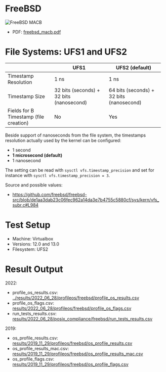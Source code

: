 # FreeBSD

![FreeBSD MACB](https://yaps8.github.io/os_timestamps/2022-03-03/freebsd_macb.png)

- PDF: [freebsd_macb.pdf](https://github.com/QuoSecGmbH/os_timestamps/releases/download/2022-03-03/freebsd_macb.pdf)


# File Systems: UFS1 and UFS2

|                      | UFS1 | UFS2 (default) |
|----------------------|------|------|
| Timestamp Resolution | 1 ns | 1 ns |
| Timestamp Size       | 32 bits (seconds) + 32 bits (nanosecond) | 64 bits (seconds) + 32 bits (nanosecond)     |
| Fields for B Timestamp (file creation)            |  No  | Yes  |

Beside support of nanoseconds from the file system, the timestamps resolution actually used by the kernel can be configured:
- 1 second
- **1 microsecond (default)**
- 1 nanosecond

The setting can be read with `sysctl vfs.timestamp_precision` and set for instance with `sysctl vfs.timestamp_precision = 3`.

Source and possible values:
- https://github.com/freebsd/freebsd-src/blob/de1aa3dab23c06fec962a14da3e7b4755c5880cf/sys/kern/vfs_subr.c#L984

# Test Setup

- Machine: Virtualbox
- Versions: 12.0 and 13.0
- Filesystem: UFS2

# Result Output

2022:
- profile_os_results.csv: [../results/2022_06_28/profileos/freebsd/profile_os_results.csv](../results/2022_06_28/profileos/freebsd/profile_os_results.csv)
- profile_os_flags.csv: [results/2022_06_28/profileos/freebsd/profile_os_flags.csv](results/2022_06_28/profileos/freebsd/profile_os_flags.csv)
- run_tests_results.csv: [results/2022_06_28/posix_compliance/freebsd/run_tests_results.csv](results/2022_06_28/profileos/freebsd/run_tests_results.csv)

2019:
- os_profile_results.csv: [results/2019_11_29/profileos/freebsd/os_profile_results.csv](results/2019_11_29/profileos/freebsd/os_profile_results.csv)
- os_profile_results_mac.csv: [results/2019_11_29/profileos/freebsd/os_profile_results_mac.csv](results/2019_11_29/profileos/freebsd/os_profile_results_mac.csv)
- os_profile_flags.csv: [results/2019_11_29/profileos/freebsd/os_profile_flags.csv](results/2019_11_29/profileos/freebsd/os_profile_flags.csv)
